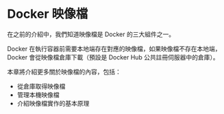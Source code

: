 # Docker 映像檔

在之前的介紹中，我們知道映像檔是 Docker 的三大組件之一。

Docker 在執行容器前需要本地端存在對應的映像檔，如果映像檔不存在本地端，Docker 會從映像檔倉庫下載（預設是 Docker Hub 公共註冊伺服器中的倉庫）。

本章將介紹更多關於映像檔的內容，包括：
* 從倉庫取得映像檔
* 管理本機映像檔
* 介紹映像檔實作的基本原理
